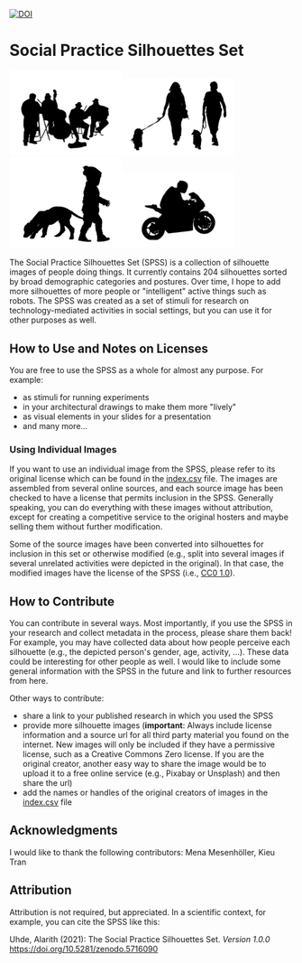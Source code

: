 [![DOI](https://zenodo.org/badge/339148966.svg)](https://zenodo.org/badge/latestdoi/339148966)

# Social Practice Silhouettes Set

<img src="/together_static_male/png/together_static_male7-500.png" alt="A silhouette image of four street musicians with their instruments" width="200"><img src="/together_dynamic_female/png/together_dynamic_female3-500.png" alt="A silhouette image of two women walking their dogs" width="200"><img src="/alone_moving_child/png/alone_moving_child12-500.png" alt="A silhouette image of a child walking with a dog" width="200"><img src="/alone_moving_male/png/alone_moving_male32-500.png" alt="A silhouette image of a woman sitting on the floor with her head on her arms" width="200">
 
The Social Practice Silhouettes Set (SPSS) is a collection of silhouette images
of people doing things. It currently contains 204 silhouettes sorted by broad
demographic categories and postures. Over time, I hope to add more silhouettes
of more people or "intelligent" active things such as robots. The SPSS was
created as a set of stimuli for research on technology-mediated activities in
social settings, but you can use it for other purposes as well.

## How to Use and Notes on Licenses

You are free to use the SPSS as a whole for almost any purpose. For example:
- as stimuli for running experiments
- in your architectural drawings to make them more "lively"
- as visual elements in your slides for a presentation
- and many more...

### Using Individual Images

If you want to use an individual image from the SPSS, please refer to its
original license which can be found in the [index.csv](index.csv) file. The
images are assembled from several online sources, and each source image has
been checked to have a license that permits inclusion in the SPSS. Generally
speaking, you can do everything with these images without attribution, except
for creating a competitive service to the original hosters and maybe selling
them without further modification.

Some of the source images have been converted into silhouettes for inclusion in
this set or otherwise modified (e.g., split into several images if several
unrelated activities were depicted in the original). In that case, the modified
images have the license of the SPSS (i.e., [CC0
1.0](https://creativecommons.org/publicdomain/zero/1.0/)).

## How to Contribute

You can contribute in several ways. Most importantly, if you use the SPSS in
your research and collect metadata in the process, please share them back! For
example, you may have collected data about how people perceive each silhouette
(e.g., the depicted person's gender, age, activity, ...). These data could be
interesting for other people as well. I would like to include some general
information with the SPSS in the future and link to further resources from
here.

Other ways to contribute:
- share a link to your published research in which you used the SPSS
- provide more silhouette images (**important**: Always include license
  information and a source url for all third party material you found on the
  internet. New images will only be included if they have a permissive license,
  such as a Creative Commons Zero license. If you are the original creator,
  another easy way to share the image would be to upload it to a free online
  service (e.g., Pixabay or Unsplash) and then share the url)
- add the names or handles of the original creators of images in the
  [index.csv](index.csv) file

## Acknowledgments

I would like to thank the following contributors: Mena Mesenhöller, Kieu Tran

## Attribution

Attribution is not required, but appreciated. In a scientific context, for
example, you can cite the SPSS like this:

Uhde, Alarith (2021): The Social Practice Silhouettes Set. *Version 1.0.0* https://doi.org/10.5281/zenodo.5716090
